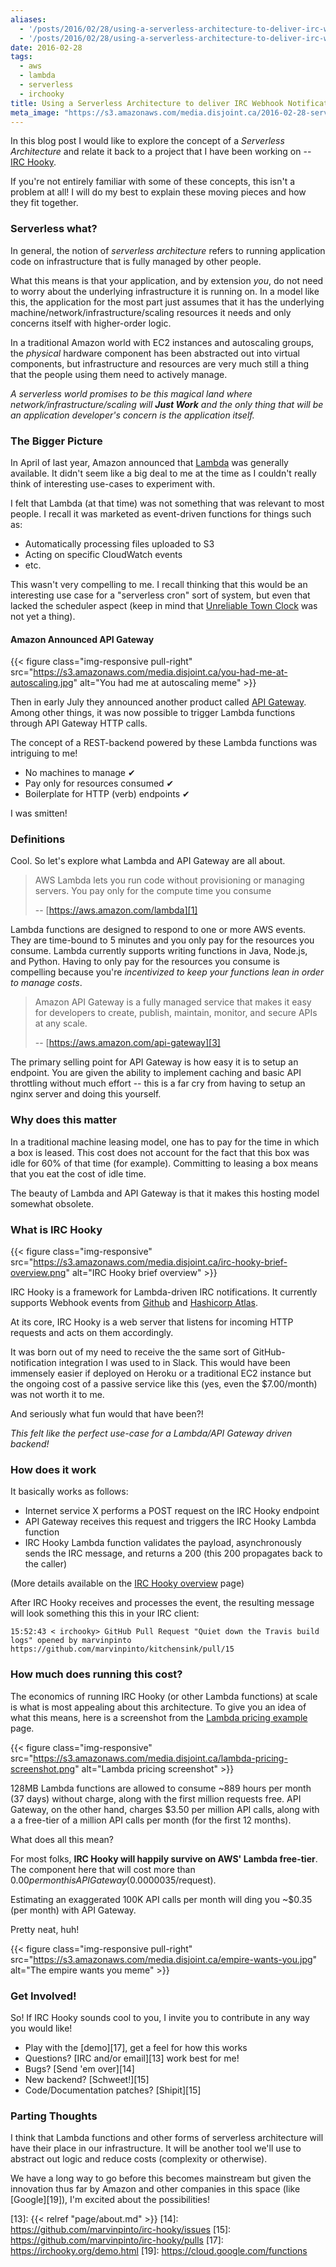 ```yaml
---
aliases:
  - '/posts/2016/02/28/using-a-serverless-architecture-to-deliver-irc-webhook-notifications/'
  - '/posts/2016/02/28/using-a-serverless-architecture-to-deliver-irc-webhook-notifications'
date: 2016-02-28
tags:
  - aws
  - lambda
  - serverless
  - irchooky
title: Using a Serverless Architecture to deliver IRC Webhook Notifications
meta_image: "https://s3.amazonaws.com/media.disjoint.ca/2016-02-28-serverless-irc-notifications.jpg"
---
```


In this blog post I would like to explore the concept of a _Serverless
Architecture_ and relate it back to a project that I have been working on --
[IRC Hooky][4].

If you're not entirely familiar with some of these concepts, this isn't a
problem at all! I will do my best to explain these moving pieces and how they
fit together.



### Serverless what?

In general, the notion of _serverless architecture_ refers to running
application code on infrastructure that is fully managed by other people.

What this means is that your application, and by extension _you_, do not need
to worry about the underlying infrastructure it is running on. In a model like
this, the application for the most part just assumes that it has the underlying
machine/network/infrastructure/scaling resources it needs and only concerns
itself with higher-order logic.

In a traditional Amazon world with EC2 instances and autoscaling groups, the
_physical_ hardware component has been abstracted out into virtual components,
but infrastructure and resources are very much still a thing that
the people using them need to actively manage.

_A serverless world promises to be this magical land where
network/infrastructure/scaling will **Just Work** and the only thing that will
be an application developer's concern is the application itself._



### The Bigger Picture

In April of last year, Amazon announced that [Lambda][1] was generally
available. It didn't seem like a big deal to me at the time as I couldn't
really think of interesting use-cases to experiment with.

I felt that Lambda (at that time) was not something that was relevant to most
people. I recall it was marketed as event-driven functions for things such as:

- Automatically processing files uploaded to S3
- Acting on specific CloudWatch events
- etc.

This wasn't very compelling to me. I recall thinking that this would be an
interesting use case for a "serverless cron" sort of system, but even that
lacked the scheduler aspect (keep in mind that [Unreliable Town Clock][2] was
not yet a thing).

#### Amazon Announced API Gateway

{{< figure class="img-responsive pull-right" src="https://s3.amazonaws.com/media.disjoint.ca/you-had-me-at-autoscaling.jpg" alt="You had me at autoscaling meme" >}}

Then in early July they announced another product called [API Gateway][3].
Among other things, it was now possible to trigger Lambda functions through API
Gateway HTTP calls.

The concept of a REST-backend powered by these Lambda functions was intriguing
to me!

- No machines to manage &#10004;
- Pay only for resources consumed &#10004;
- Boilerplate for HTTP (verb) endpoints &#10004;

I was smitten!



### Definitions

Cool. So let's explore what Lambda and API Gateway are all about.

> AWS Lambda lets you run code without provisioning or managing servers. You
> pay only for the compute time you consume
>
> -- [https://aws.amazon.com/lambda][1]

Lambda functions are designed to respond to one or more AWS events. They are
time-bound to 5 minutes and you only pay for the resources you consume. Lambda
currently supports writing functions in Java, Node.js, and Python. Having to
only pay for the resources you consume is compelling because you're
_incentivized to keep your functions lean in order to manage costs_.

> Amazon API Gateway is a fully managed service that makes it easy for
> developers to create, publish, maintain, monitor, and secure APIs at any
> scale.
>
> -- [https://aws.amazon.com/api-gateway][3]

The primary selling point for API Gateway is how easy it is to setup an
endpoint. You are given the ability to implement caching and basic API
throttling without much effort -- this is a far cry from having to setup an
nginx server and doing this yourself.



### Why does this matter

In a traditional machine leasing model, one has to pay for the time in which a
box is leased. This cost does not account for the fact that this box was idle
for 60% of that time (for example). Committing to leasing a box means that you
eat the cost of idle time.

The beauty of Lambda and API Gateway is that it makes this hosting model
somewhat obsolete.



### What is IRC Hooky

{{< figure class="img-responsive" src="https://s3.amazonaws.com/media.disjoint.ca/irc-hooky-brief-overview.png" alt="IRC Hooky brief overview" >}}

IRC Hooky is a framework for Lambda-driven IRC notifications. It currently
supports Webhook events from [Github][5] and [Hashicorp Atlas][6].

At its core, IRC Hooky is a web server that listens for incoming HTTP requests
and acts on them accordingly.

It was born out of my need to receive the the same sort of GitHub-notification
integration I was used to in Slack. This would have been immensely easier if
deployed on Heroku or a traditional EC2 instance but the ongoing cost of a
passive service like this (yes, even the $7.00/month) was not worth it to me.

And seriously what fun would that have been?!

_This felt like the perfect use-case for a Lambda/API Gateway driven backend!_



### How does it work

It basically works as follows:

- Internet service X performs a POST request on the IRC Hooky endpoint
- API Gateway receives this request and triggers the IRC Hooky Lambda function
- IRC Hooky Lambda function validates the payload, asynchronously sends the IRC
message, and returns a 200 (this 200 propagates back to the caller)

(More details available on the [IRC Hooky overview][8] page)

After IRC Hooky receives and processes the event, the resulting message will
look something this this in your IRC client:

```text
15:52:43 < irchooky> GitHub Pull Request "Quiet down the Travis build logs" opened by marvinpinto https://github.com/marvinpinto/kitchensink/pull/15
```



### How much does running this cost?

The economics of running IRC Hooky (or other Lambda functions) at scale is what
is most appealing about this architecture. To give you an idea of what this
means, here is a screenshot from the [Lambda pricing example][10] page.

{{< figure class="img-responsive" src="https://s3.amazonaws.com/media.disjoint.ca/lambda-pricing-screenshot.png" alt="Lambda pricing screenshot" >}}

128MB Lambda functions are allowed to consume ~889 hours per month (37 days)
without charge, along with the first million requests free. API Gateway, on
the other hand, charges $3.50 per million API calls, along with a a free-tier
of a million API calls per month (for the first 12 months).

What does all this mean?

For most folks, **IRC Hooky will happily survive on AWS' Lambda free-tier**.
The component here that will cost more than $0.00 per month is API Gateway
($0.0000035/request).

Estimating an exaggerated 100K API calls per month will ding you ~$0.35 (per
month) with API Gateway.

Pretty neat, huh!



{{< figure class="img-responsive pull-right" src="https://s3.amazonaws.com/media.disjoint.ca/empire-wants-you.jpg" alt="The empire wants you meme" >}}
### Get Involved!

So! If IRC Hooky sounds cool to you, I invite you to contribute in any way you
would like!

- Play with the [demo][17], get a feel for how this works
- Questions? [IRC and/or email][13] work best for me!
- Bugs? [Send 'em over][14]
- New backend? [Schweet!][15]
- Code/Documentation patches? [Shipit][15]



### Parting Thoughts

I think that Lambda functions and other forms of serverless architecture will
have their place in our infrastructure. It will be another tool we'll use to
abstract out logic and reduce costs (complexity or otherwise).

We have a long way to go before this becomes mainstream but given the
innovation thus far by Amazon and other companies in this space (like
[Google][19]), I'm excited about the possibilities!

[1]: https://aws.amazon.com/lambda
[2]: https://alestic.com/2015/05/aws-lambda-recurring-schedule
[3]: https://aws.amazon.com/api-gateway
[4]: https://irchooky.org
[5]: https://irchooky.org/github.html
[6]: https://irchooky.org/atlas.html
[8]: https://irchooky.org/overview.html
[9]: https://aws.amazon.com/api-gateway/pricing
[10]: https://aws.amazon.com/lambda/pricing
[13]: {{< relref "page/about.md" >}}
[14]: https://github.com/marvinpinto/irc-hooky/issues
[15]: https://github.com/marvinpinto/irc-hooky/pulls
[17]: https://irchooky.org/demo.html
[19]: https://cloud.google.com/functions
